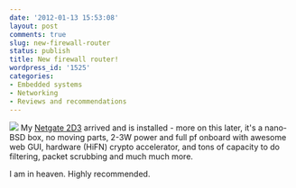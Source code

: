 ```yaml
---
date: '2012-01-13 15:53:08'
layout: post
comments: true
slug: new-firewall-router
status: publish
title: New firewall router!
wordpress_id: '1525'
categories:
- Embedded systems
- Networking
- Reviews and recommendations
---
```


[![](http://fnord.phfactor.net/wp-content/uploads/2012/01/m1n1wall-2D13-red-system.jpg)](http://fnord.phfactor.net/wp-content/uploads/2012/01/m1n1wall-2D13-red-system.jpg)
My [Netgate 2D3](http://store.netgate.com/Netgate-m1n1wall-2D3-2D13-Red-P218C83.aspx) arrived and is installed - more on this later, it's a nano-BSD box, no moving parts, 2-3W power and full pf onboard with awesome web GUI, hardware (HiFN) crypto accelerator, and tons of capacity to do filtering, packet scrubbing and much much more.

I am in heaven. Highly recommended.

